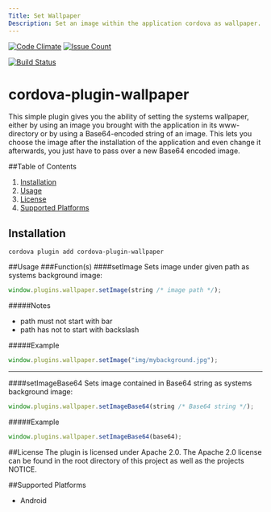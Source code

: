 ```yaml
---
Title: Set Wallpaper
Description: Set an image within the application cordova as wallpaper.
---
```


[![Code Climate](https://codeclimate.com/github/fbsanches/cordova-plugin-wallpaper/badges/gpa.svg)](https://codeclimate.com/github/fbsanches/cordova-plugin-wallpaper)
[![Issue Count](https://codeclimate.com/github/fbsanches/cordova-plugin-wallpaper/badges/issue_count.svg)](https://codeclimate.com/github/fbsanches/cordova-plugin-wallpaper)

[![Build Status](https://travis-ci.org/flyingPotat0e/cordova-plugin-wallpaper.svg?branch=master)](https://travis-ci.org/flyingPotat0e/cordova-plugin-wallpaper)

# cordova-plugin-wallpaper

This simple plugin gives you the ability of setting the systems wallpaper, either by using an image you brought with the application in its www-directory or by using a Base64-encoded string of an image. This lets you choose the image after the installation of the application and even change it afterwards, you just have to pass over a new Base64 encoded image.

##Table of Contents
1. [Installation](#installation)
2. [Usage](#usage)
3. [License](#license)
4. [Supported Platforms](#supported-platforms)

## Installation
```
cordova plugin add cordova-plugin-wallpaper
```

##Usage
###Function(s)
####setImage
Sets image under given path as systems background image:
```javascript
window.plugins.wallpaper.setImage(string /* image path */);
```

#####Notes
 - path must not start with bar
 - path has not to start with backslash

#####Example
```javascript
window.plugins.wallpaper.setImage("img/mybackground.jpg");
```

---

####setImageBase64
Sets image contained in Base64 string as systems background image:
```javascript
window.plugins.wallpaper.setImageBase64(string /* Base64 string */);
```

#####Example
```javascript
window.plugins.wallpaper.setImageBase64(base64);
```

##License
The plugin is licensed under Apache 2.0.
The Apache 2.0 license can be found in the root directory of this project as well as the projects NOTICE.

##Supported Platforms
- Android
